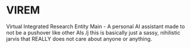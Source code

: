 # VIREM
Virtual Integrated Research Entity Main - A personal AI assistant made to not be a pushover like other AIs /j
this is basically just a sassy, nihilistic jarvis that REALLY does not care about anyone or anything.
